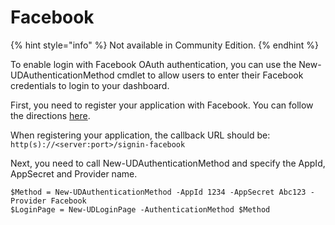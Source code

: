 # Facebook

{% hint style="info" %}
Not available in Community Edition.
{% endhint %}

To enable login with Facebook OAuth authentication, you can use the New-UDAuthenticationMethod cmdlet to allow users to enter their Facebook credentials to login to your dashboard.

First, you need to register your application with Facebook. You can follow the directions [here](https://docs.microsoft.com/en-us/aspnet/core/security/authentication/social/facebook-logins?tabs=aspnetcore2x).

When registering your application, the callback URL should be: `http(s)://<server:port>/signin-facebook`

Next, you need to call New-UDAuthenticationMethod and specify the AppId, AppSecret and Provider name.

```text
$Method = New-UDAuthenticationMethod -AppId 1234 -AppSecret Abc123 -Provider Facebook
$LoginPage = New-UDLoginPage -AuthenticationMethod $Method
```

